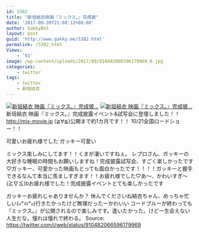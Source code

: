 ```yaml
---
id: 5382
title: "新垣結衣映画『ミックス。』完成披"
date: '2017-09-20T21:00:12+08:00'
author: GakkyBot
layout: post
guid: 'http://www.gakky.me/5382.html'
permalink: /5382.html
Views:
    - '93'
image: /wp-content/uploads/2017/09/910482066596179969_0.jpg
categories:
    - twitter
tags:
    - twitter
    - 新垣结衣
---
```


[![新垣結衣
映画『ミックス。』完成披...](http://www.yui-aragaki.org/wp-content/uploads/2017/09/910482066596179969_0.jpg)](http://www.yui-aragaki.org/wp-content/uploads/2017/09/910482066596179969_0.jpg)
[![新垣結衣
映画『ミックス。』完成披...](http://www.yui-aragaki.org/wp-content/uploads/2017/09/910482066596179969_1.jpg)](http://www.yui-aragaki.org/wp-content/uploads/2017/09/910482066596179969_1.jpg)
新垣結衣
映画『ミックス。』完成披露イベント&amp;試写会に登壇しました！！
http://mix-movie.jp
(≧∀≦)公開まで約1カ月です！！
10/21全国ロードショー！！

可愛いお疲れ様でした
ガッキー可愛い

ミックス楽しみにしてます！！くまが凄いですねぇ。
レプロさん、ガッキーの大好きな睡眠の時間もお願いしますね！完成披露試写会、すごく楽しかったです♡ガッキー、可愛かった映画もとっても面白かったです！！！！ガッキーと握手できるなんて本当に羨ましすぎます！！お疲れ様でした♡あ～、かわいすぎ～(≧∇≦)bお疲れ様でした！完成披露イベントとても楽しかったです

ガッキーお疲れじゃありませんか？
休んでくださいね結衣ちゃん、めっちゃ忙しい(๑°ㅁ°๑)行きたかったけど無理だったーかわいい
コードブルーが終わっても
『ミックス。』が公開されるので楽しみです。逢いたかった。けど一生会えない人生だな。憧れは憧れで終わる。
Source: <https://twitter.com/i/web/status/910482066596179969>
